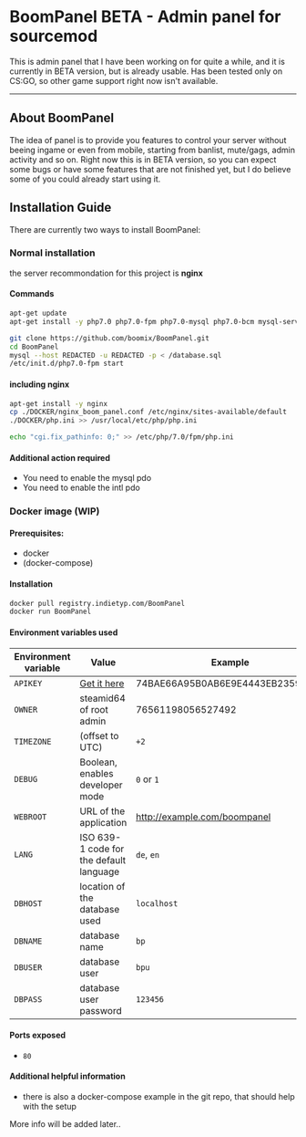 # BoomPanel BETA - Admin panel for sourcemod
This is admin panel that I have been working on for quite a while, and it is currently in BETA version, but is already usable. Has been tested only on CS:GO, so other game support right now isn't available.
***

## About BoomPanel
The idea of panel is to provide you features to control your server without beeing ingame or even from mobile, starting from banlist, mute/gags, admin activity and so on. Right now this is in BETA version, so you can expect some bugs
or have some features that are not finished yet, but I do believe some of you could already start using it.

## Installation Guide

There are currently two ways to install BoomPanel:

### Normal installation
the server recommondation for this project is **nginx**

#### Commands
```bash
apt-get update
apt-get install -y php7.0 php7.0-fpm php7.0-mysql php7.0-bcm mysql-server mysql-client

git clone https://github.com/boomix/BoomPanel.git
cd BoomPanel
mysql --host REDACTED -u REDACTED -p < /database.sql
/etc/init.d/php7.0-fpm start
```

#### including nginx
```bash
apt-get install -y nginx
cp ./DOCKER/nginx_boom_panel.conf /etc/nginx/sites-available/default
./DOCKER/php.ini >> /usr/local/etc/php/php.ini

echo "cgi.fix_pathinfo: 0;" >> /etc/php/7.0/fpm/php.ini
```

#### Additional action required
* You need to enable the mysql pdo
* You need to enable the intl pdo

### Docker image (**WIP**)
#### Prerequisites:
  * docker
  * (docker-compose)

#### Installation
```bash
docker pull registry.indietyp.com/BoomPanel
docker run BoomPanel
```

#### Environment variables used
Environment variable | Value | Example | Default
-------------------- | ------ | ------- | -------
`APIKEY` | [Get it here](http://steamcommunity.com/dev/apikey) | 74BAE66A95B0AB6E9E4443EB23596993 | **_not set_**
`OWNER` | steamid64 of root admin | 76561198056527492 | **_not set_**
`TIMEZONE` | (offset to UTC) | `+2` | `0`
`DEBUG` | Boolean, enables developer mode | `0` or `1` | `0`
`WEBROOT` | URL of the application | http://example.com/boompanel | **_not set_**
`LANG` | ISO 639-1 code for the default language | `de`, `en` | `en`
`DBHOST` | location of the database used | `localhost` | `localhost`
`DBNAME` | database name | `bp` | `boompanel`
`DBUSER` | database user | `bpu` | `root`
`DBPASS` | database user password | `123456` | **_not set_**

#### Ports exposed
* `80`

#### Additional helpful information
* there is also a docker-compose example in the git repo, that should help with the setup

More info will be added later..
